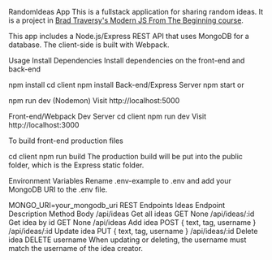 RandomIdeas App
This is a fullstack application for sharing random ideas. It is a project in [Brad Traversy's Modern JS From The Beginning course](https://www.udemy.com/course/modern-javascript-from-the-beginning).

This app includes a Node.js/Express REST API that uses MongoDB for a database. The client-side is built with Webpack.



Usage
Install Dependencies
Install dependencies on the front-end and back-end

npm install
cd client
npm install
Back-end/Express Server
npm start
or

npm run dev (Nodemon)
Visit http://localhost:5000

Front-end/Webpack Dev Server
cd client
npm run dev
Visit http://localhost:3000

To build front-end production files

cd client
npm run build
The production build will be put into the public folder, which is the Express static folder.

Environment Variables
Rename .env-example to .env and add your MongoDB URI to the .env file.

MONGO_URI=your_mongodb_uri
REST Endpoints
Ideas
Endpoint	Description	Method	Body
/api/ideas	Get all ideas	GET	None
/api/ideas/:id	Get idea by id	GET	None
/api/ideas	Add idea	POST	{ text, tag, username }
/api/ideas/:id	Update idea	PUT	{ text, tag, username }
/api/ideas/:id	Delete idea	DELETE	username
When updating or deleting, the username must match the username of the idea creator.
